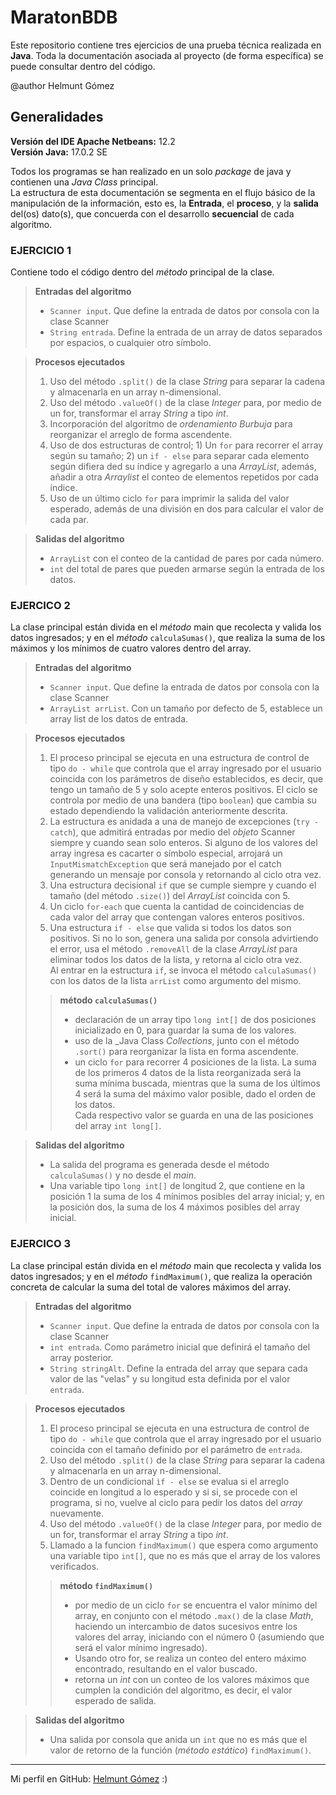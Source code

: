 # MaratonBDB
Este repositorio contiene tres ejercicios de una prueba técnica realizada en **Java**.
Toda la documentación asociada al proyecto (de forma específica) se puede consultar dentro del código.

@author Helmunt Gómez

## Generalidades

**Versión del IDE Apache Netbeans:** 12.2\
**Versión Java:** 17.0.2 SE

Todos los programas se han realizado en un solo _package_ de java y contienen una _Java Class_ 
principal.\
La estructura de esta documentación se segmenta en el flujo básico de la manipulación de la información, esto es,
la **Entrada**, el **proceso**, y la **salida** del(os) dato(s), que concuerda con el desarrollo **secuencial**
de cada algoritmo.

### EJERCICIO 1

Contiene todo el código dentro del _método_ principal de la clase.

> **Entradas del algoritmo**
> - `Scanner input`. Que define la entrada de datos por consola con la clase Scanner
> - `String entrada`. Define la entrada de un array de datos separados por espacios, o cualquier otro símbolo.

> **Procesos ejecutados**
> 1. Uso del método `.split()` de la clase _String_ para separar la cadena y almacenarla en un array n-dimensional.
> 2. Uso del método `.valueOf()` de la clase _Integer_ para, por medio de un for, transformar el array _String_ a tipo _int_.
> 3. Incorporación del algoritmo de _ordenamiento Burbuja_ para reorganizar el arreglo de forma ascendente.
> 4. Uso de dos estructuras de control; 1) Un `for` para recorrer el array según su tamaño; 2) un `if - else` para 
> separar cada elemento según difiera ded su índice y agregarlo a una _ArrayList_, además, añadir a otra _Arraylist_ 
> el conteo de elementos repetidos por cada índice.
> 5. Uso de un último ciclo `for` para imprimir la salida del valor esperado, además de una división en dos para calcular el
> valor de cada par.

> **Salidas del algoritmo**
> - `ArrayList` con el conteo de la cantidad de pares por cada número.
> - `int` del total de pares que pueden armarse según la entrada de los datos.

### EJERCICO 2

La clase principal están divida en el _método_ main que recolecta y valida los datos ingresados; y en el _método_ `calculaSumas()`, que 
realiza la suma de los máximos y los mínimos de cuatro valores dentro del array.

> **Entradas del algoritmo**
> - `Scanner input`. Que define la entrada de datos por consola con la clase Scanner
> - `ArrayList arrList`. Con un tamaño por defecto de 5, establece un array list de los datos de entrada.

> **Procesos ejecutados**
> 1. El proceso principal se ejecuta en una estructura de control de tipo `do - while` que controla que el array ingresado por el usuario
> coincida con los parámetros de diseño establecidos, es decir, que tengo un tamaño de 5 y solo acepte enteros positivos.
> El ciclo se controla por medio de una bandera (tipo `boolean`) que cambia su estado dependiendo la validación anteriormente descrita.
> 2. La estructura es anidada a una de manejo de excepciones (`try - catch`), que admitirá entradas por medio del _objeto_ Scanner siempre
> y cuando sean solo enteros. Si alguno de los valores del array ingresa es cacarter o símbolo especial, arrojará un `InputMismatchException`
> que será manejado por el catch generando un mensaje por consola y retornando al ciclo otra vez.
> 3. Una estructura decisional `if` que se cumple siempre y cuando el tamaño (del método `.size()`) del _ArrayList_ coincida con 5.
> 4. Un ciclo `for-each` que cuenta la cantidad de coincidencias de cada valor del array que contengan valores enteros positivos. 
> 5. Una estructura `if - else` que valida si todos los datos son positivos. Si no lo son, genera una salida por consola advirtiendo el error,
> usa el método `.removeAll` de la clase _ArrayList_ para eliminar todos los datos de la lista, y retorna al ciclo otra vez.\
> Al entrar en la estructura `if`, se invoca el método `calculaSumas()` con los datos de la lista `arrList` como argumento del mismo.
>> **método `calculaSumas()`** 
>> - declaración de un array tipo `long int[]` de dos posiciones inicializado en 0, para guardar la suma de los valores.
>> - uso de la _Java Class _Collections_, junto con el método `.sort()` para reorganizar la lista en forma ascendente.
>> - un ciclo `for` para recorrer 4 posiciones de la lista. La suma de los primeros 4 datos de la lista reorganizada será la suma mínima
>> buscada, mientras que la suma de los últimos 4 será la suma del máximo valor posible, dado el orden de los datos.\
>> Cada respectivo valor se guarda en una de las posiciones del array `int long[]`.

> **Salidas del algoritmo**
> - La salida del programa es generada desde el método `calculaSumas()` y no desde el _main_.
> - Una variable tipo `long int[]` de longitud 2, que contiene en la posición 1 la suma de los 4 mínimos posibles del array inicial; y, 
> en la posición dos, la suma de los 4 máximos posibles del array inicial.

### EJERCICO 3

La clase principal están divida en el _método_ main que recolecta y valida los datos ingresados; y en el _método_ `findMaximum()`, que 
realiza la operación concreta de calcular la suma del total de valores máximos del array.

> **Entradas del algoritmo**
> - `Scanner input`. Que define la entrada de datos por consola con la clase Scanner
> - `int entrada`. Como parámetro inicial que definirá el tamaño del array posterior.
> - `String stringAlt`. Define la entrada del array que separa cada valor de las "velas" y su longitud esta definida por el valor `entrada`. 

> **Procesos ejecutados**
> 1. El proceso principal se ejecuta en una estructura de control de tipo `do - while` que controla que el array ingresado por el usuario
> coincida con el tamaño definido por el parámetro de `entrada`.
> 2. Uso del método `.split()` de la clase _String_ para separar la cadena y almacenarla en un array n-dimensional.
> 3. Dentro de un condicional `ìf - else` se evalua si el arreglo coincide en longitud a lo esperado y si si, se procede con el programa, si no, 
> vuelve al ciclo para pedir los datos del _array_ nuevamente.
> 4. Uso del método `.valueOf()` de la clase _Integer_ para, por medio de un for, transformar el array _String_ a tipo _int_.
> 5. Llamado a la funcion `findMaximum()` que espera como argumento una variable tipo `int[]`, que no es más que el array de los valores verificados.
>> **método `findMaximum()`** 
>> - por medio de un ciclo `for` se encuentra el valor mínimo del array, en conjunto con el método `.max()` de la clase _Math_, haciendo un intercambio
>> de datos sucesivos entre los valores del array, iniciando con el número 0 (asumiendo que será el valor mínimo ingresado).
>> - Usando otro for, se realiza un conteo del entero máximo encontrado, resultando en el valor buscado.
>> - retorna un _int_ con un conteo de los valores máximos que cumplen la condición del algoritmo, es decir, el valor  esperado de salida.

> **Salidas del algoritmo**
> - Una salida por consola que anida un `int` que no es más que el valor de retorno de la función (_método estático_) `findMaximum()`.

__________________

Mi perfil en GitHub: [Helmunt Gómez](https://github.com/helmunt1998)  :) 
